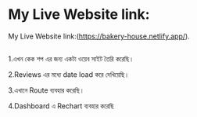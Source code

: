 # My Live Website link:

My Live Website link:(https://bakery-house.netlify.app/).

##

1.এখন কেক শপ এর জন্য একটা ওয়েব সাইট তৈরি করেছি।


2.Reviews এর মধ্যে date load করে দেখিয়েছি।

3.এখানে Route ব্যবহার করেছি।

4.Dashboard এ Rechart ব্যবহার করেছি